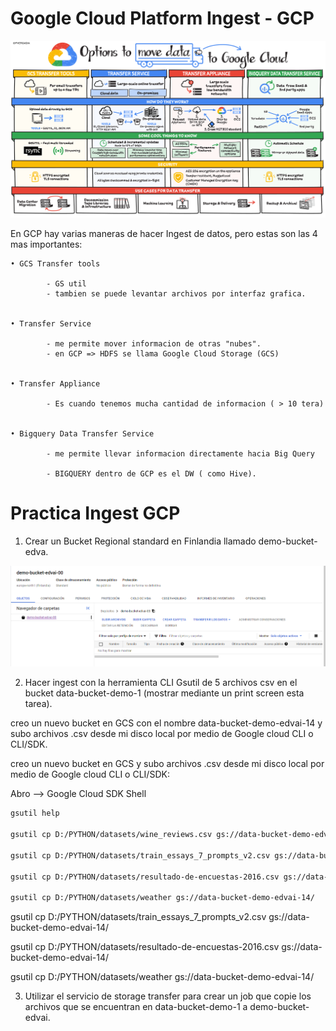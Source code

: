 # Google Cloud Platform Ingest - GCP




![[imagen1](./Clase 8_Ingest_GCP/GCP ingest.png)](https://github.com/GermanPLS/Bootcamp-Data-Engineering-----EDVai/blob/16a7a71bb361b75671bd1316b8c0246964e6752f/Clase%208_Ingest_GCP/GCP%20ingest.png)

En GCP hay varias maneras de hacer Ingest de datos, pero estas son las 4 mas importantes:

    • GCS Transfer tools

            - GS util
            - tambien se puede levantar archivos por interfaz grafica.

   
    • Transfer Service

            - me permite mover informacion de otras "nubes".
            - en GCP => HDFS se llama Google Cloud Storage (GCS)


    • Transfer Appliance            

            - Es cuando tenemos mucha cantidad de informacion ( > 10 tera)


    • Bigquery Data Transfer Service

            - me permite llevar informacion directamente hacia Big Query

            - BIGQUERY dentro de GCP es el DW ( como Hive).




# Practica Ingest GCP


1. Crear un Bucket Regional standard en Finlandia llamado demo-bucket-edva.

![[imagen2](./Clase 8_Ingest_GCP/e1 gcp.png)](https://github.com/GermanPLS/Bootcamp-Data-Engineering-----EDVai/blob/8f89bb40f44451fc40268f2069bb4d0c1430aabe/Clase%208_Ingest_GCP/e1%20gcp.png)

2. Hacer ingest con la herramienta CLI Gsutil de 5 archivos csv en el bucket
data-bucket-demo-1 (mostrar mediante un print screen esta tarea).

creo un nuevo bucket en GCS con el nombre data-bucket-demo-edvai-14 y subo archivos .csv desde mi disco local por medio de Google cloud CLI o CLI/SDK.

creo un nuevo bucket en GCS y subo archivos .csv desde mi disco local por medio de Google cloud CLI o CLI/SDK:

Abro --> Google Cloud SDK Shell


```sh
gsutil help

gsutil cp D:/PYTHON/datasets/wine_reviews.csv gs://data-bucket-demo-edvai-14/

gsutil cp D:/PYTHON/datasets/train_essays_7_prompts_v2.csv gs://data-bucket-demo-edvai-14/

gsutil cp D:/PYTHON/datasets/resultado-de-encuestas-2016.csv gs://data-bucket-demo-edvai-14/

gsutil cp D:/PYTHON/datasets/weather gs://data-bucket-demo-edvai-14/

```






 gsutil cp D:/PYTHON/datasets/train_essays_7_prompts_v2.csv gs://data-bucket-demo-edvai-14/


gsutil cp D:/PYTHON/datasets/resultado-de-encuestas-2016.csv gs://data-bucket-demo-edvai-14/


gsutil cp D:/PYTHON/datasets/weather gs://data-bucket-demo-edvai-14/

3. Utilizar el servicio de storage transfer para crear un job que copie los archivos
que se encuentran en data-bucket-demo-1 a demo-bucket-edvai.

